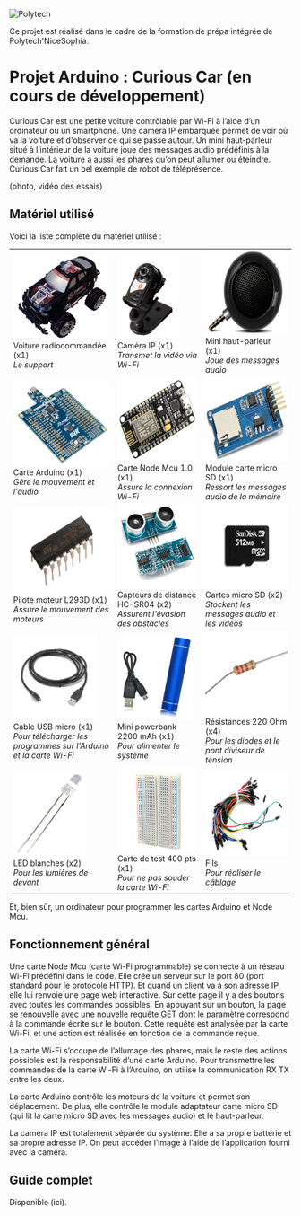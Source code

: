 ![Polytech](http://www.polytechnice.fr/jahia/jsp/jahia/templates/inc/img/polytech_nice-sophia.png)

Ce projet est réalisé dans le cadre de la formation de prépa intégrée de Polytech'NiceSophia.

# Projet Arduino : Curious Car (en cours de développement)

Curious Car est une petite voiture contrôlable par Wi-Fi à l’aide d’un ordinateur ou un smartphone. Une caméra IP embarquée permet de voir où va la voiture et d'observer ce qui se passe autour. Un mini haut-parleur situé à l’intérieur de la voiture joue des messages audio prédéfinis à la demande. La voiture a aussi les phares qu’on peut allumer ou éteindre. Curious Car fait un bel exemple de robot de téléprésence.

(photo, vidéo des essais)

Matériel utilisé
-
Voici la liste complète du matériel utilisé :

<table>
  <tr>
    <td width="300">
      <img src="https://github.com/Livelinndy/PeiP2_Arduino_CuriousCar/blob/master/images/RCcar.png" alt="RC car" height="150">
      <br>Voiture radiocommandée (x1)<br><em>Le support</em>
    </td>
    <td width="300">
      <img src="https://github.com/Livelinndy/PeiP2_Arduino_CuriousCar/blob/master/images/IPcamera.png" alt="IP camera" height="150">
      <br>Caméra IP (x1)<br><em>Transmet la vidéo via Wi-Fi</em>
    </td>
    <td width="300">
      <img src="https://github.com/Livelinndy/PeiP2_Arduino_CuriousCar/blob/master/images/Speaker.png" alt="Mini speaker"  height="150">
      <br>Mini haut-parleur (x1)<br><em>Joue des messages audio</em>
    </td>
  </tr>
  <tr>
    <td width="300">
      <img src="https://github.com/Livelinndy/PeiP2_Arduino_CuriousCar/blob/master/images/ArduinoATmega328P-XMINI.png" alt="ATmega328P-XMINI" height="150">
      <br>Carte Arduino (x1)<br><em>Gère le mouvement et l'audio</em>
    </td>
    <td width="300">
      <img src="https://github.com/Livelinndy/PeiP2_Arduino_CuriousCar/blob/master/images/NodeMcu1.0.png" alt="Node Mcu 1.0" height="150">
      <br>Carte Node Mcu 1.0 (x1)<br><em>Assure la connexion Wi-Fi</em>
    </td>
    <td width="300">
      <img src="https://github.com/Livelinndy/PeiP2_Arduino_CuriousCar/blob/master/images/MicroSDmodule.png" alt="Micro SD module" height="150">
      <br>Module carte micro SD (x1)<br><em>Ressort les messages audio de la mémoire</em>
    </td>
  </tr>
  <tr>
    <td width="300">
      <img src="https://github.com/Livelinndy/PeiP2_Arduino_CuriousCar/blob/master/images/L293D.png" alt="L293D" height="150">
      <br>Pilote moteur L293D (x1)<br><em>Assure le mouvement des moteurs</em>
    </td>
    <td width="300">
      <img src="https://github.com/Livelinndy/PeiP2_Arduino_CuriousCar/blob/master/images/HC-SR04.png" alt="HC-SR04" height="150">
      <br>Capteurs de distance HC-SR04 (x2)<br><em>Assurent l'évasion des obstacles</em>
    </td>
    <td width="300">
      <img src="https://github.com/Livelinndy/PeiP2_Arduino_CuriousCar/blob/master/images/MicroSD.png" alt="Micro SD" height="150">
      <br>Cartes micro SD (x2)<br><em>Stockent les messages audio et les vidéos</em>
    </td>
  </tr>
  <tr>
    <td width="300">
      <img src="https://github.com/Livelinndy/PeiP2_Arduino_CuriousCar/blob/master/images/USBmicro.png" alt="USB micro" height="150">
      <br>Cable USB micro (x1)<br><em>Pour télécharger les programmes sur l'Arduino et la carte Wi-Fi</em>
    </td>
    <td width="300">
      <img src="https://github.com/Livelinndy/PeiP2_Arduino_CuriousCar/blob/master/images/Powerbank.png" alt="Powerbank" height="150">
      <br>Mini powerbank 2200 mAh (x1)<br><em>Pour alimenter le système</em>
    </td>
    <td width="300">
      <img src="https://github.com/Livelinndy/PeiP2_Arduino_CuriousCar/blob/master/images/220OhmResistor.png" alt="220 Ohm" height="150">
      <br>Résistances 220 Ohm (x4)<br><em>Pour les diodes et le pont diviseur de tension</em>
    </td>
  </tr>
  <tr>
    <td width="300">
      <img alt="White LED" src="https://github.com/Livelinndy/PeiP2_Arduino_CuriousCar/blob/master/images/WhiteLED.png" height="150">
      <br>LED blanches (x2)<br><em>Pour les lumières de devant</em>
    </td>
    <td width="300">
      <img src="https://github.com/Livelinndy/PeiP2_Arduino_CuriousCar/blob/master/images/Breadboard.jpg" alt="Breadboard" height="150">
      <br>Carte de test 400 pts (x1)<br><em>Pour ne pas souder la carte Wi-Fi</em>
    </td>
    <td width="300">
      <img src="https://github.com/Livelinndy/PeiP2_Arduino_CuriousCar/blob/master/images/Wires.png" alt="Wires" height="150">
      <br>Fils<br><em>Pour réaliser le câblage</em>
    </td>
  </tr>
</table>

Et, bien sûr, un ordinateur pour programmer les cartes Arduino et Node Mcu.

Fonctionnement général
-
Une carte Node Mcu (carte Wi-Fi programmable) se connecte à un réseau Wi-Fi prédéfini dans le code. Elle crée un serveur sur le port 80 (port standard pour le protocole HTTP). Et quand un client va à son adresse IP, elle lui renvoie une page web interactive. Sur cette page il y a des boutons avec toutes les commandes possibles. En appuyant sur un bouton, la page se renouvelle avec une nouvelle requête GET dont le paramètre correspond à la commande écrite sur le bouton. Cette requête est analysée par la carte Wi-Fi, et une action est réalisée en fonction de la commande reçue.

La carte Wi-Fi s’occupe de l’allumage des phares, mais le reste des actions possibles est la responsabilité d’une carte Arduino. Pour transmettre les commandes de la carte Wi-Fi à l’Arduino, on utilise la communication RX TX entre les deux.

La carte Arduino contrôle les moteurs de la voiture et permet son déplacement. De plus, elle contrôle le module adaptateur carte micro SD (qui lit la carte micro SD avec les messages audio) et le haut-parleur.

La caméra IP est totalement séparée du système. Elle a sa propre batterie et sa propre adresse IP. On peut accéder l’image à l’aide de l’application fourni avec la caméra.

Guide complet
-
Disponible (ici).
